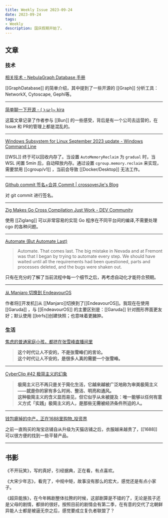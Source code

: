 ```yaml
---
title: Weekly Issue 2023-09-24
date: 2023-09-24
tags:
- Weekly
description: 国庆假期开始了。
---
```



## 文章

### 技术

[相关技术 - NebulaGraph Database 手册](https://docs.nebula-graph.com.cn/3.6.0/1.introduction/0-2.relates/)

[[GraphDatabase]] 的简单介绍，其中提到了一些开源的 [[Graph]] 分析工具：NetworkX, Cytoscape, Gephi等。

---

[简单聊一下开源 - (ゝω·)~ kira](https://blog.dreamfever.me/2023/09/12/jian-dan-liao-yi-xia-kai-yuan/)

这篇文章记录了作者参与 [[Bun]] 的一些感受，背后是有一个公司去运营的，在 Issue 和 PR的管理上都是混乱的。

---

[Windows Subsystem for Linux September 2023 update - Windows Command Line](https://devblogs.microsoft.com/commandline/windows-subsystem-for-linux-september-2023-update/)

[[WSL]] 终于可以回收内存了。当设置 `AutoMemoryReclaim` 为 `gradual` 时，当 WSL 闲置 5min 后，自动释放内存。通过设置 `cgroup.memory.reclaim` 来实现，需要禁用 [[cgroup/v1]] ，当前会导致 [[Docker/Desktop]] 无法工作。

---


[Github commit 签名+合并 Commit | crossoverJie's Blog](https://crossoverjie.top/2023/09/18/ob/git-tips-rebase/)

对 git commit 进行签名。

---

[Zig Makes Go Cross Compilation Just Work - DEV Community](https://dev.to/kristoff/zig-makes-go-cross-compilation-just-work-29ho)

使用 [[Ziglang]] 可以非常容易的实现 Go 程序在不同平台间的编译,不需要处理 cgo 的各种问题。

---

[Automate (But Automate Last)](https://matt-rickard.com/automate-but-automate-last)

> Automate. That comes last. The big mistake in Nevada and at Fremont was that I began by trying to automate every step. We should have waited until all the requirements had been questioned, parts and processes deleted, and the bugs were shaken out.

只有在充分的了解了当前流程中每一个细节之后，再考虑自动化才能符合预期。

---

[从 Manjaro 切换到 EndeavourOS](https://manateelazycat.github.io/2023/09/10/endeavour-os/)

作者将[[开发机]]从 [[Manjaro]]切换到了[[EndeavourOS]]。我现在在使用 [[Garuda]] ，与 [[EndeavourOS]] 的主要区别是：[[Garuda]] 针对图形界面更友好；默认使用 [[btrfs]]创建快照；也意味着更臃肿。


### 生活

[焦虑的普通家庭小孩，都挤在张雪峰直播间里](https://mp.weixin.qq.com/s/dsGvj0earMzk0APMBr3_UQ)

> **这个时代让人不安的，不是张雪峰们的言论。**  
**这个时代让人不安的，是很多人真的需要一个张雪峰。**  

---

[CyberClip #42 极简主义的幻象](https://shyrz.me/cyberclip-42-the-illusion-of-minimalism/)

> **极简主义已不再只是关于简化生活，它越来越被广泛地称为审美极简主义——就是你的家有多么时尚、整洁、明亮和通风。**  
**这种极简主义的含义显而易见，但它似乎从未被提及：唯一能够以任何有意义方式「实践」极简主义的人，是那些无需被经济条件所迫的人。**  

---

[钱包瘪掉的中产，正在1688里购物_投资界](https://news.pedaily.cn/202309/522476.shtml)

之前一直购买的淘宝店铺自从升级为天猫店铺之后，衣服越来越贵了，[[1688]] 可以很方便的找到一些平替产品。

---




## 书影


《不开玩笑》，写的真好，引经据典，正在看，有点喜欢。

《大宋少年志》，看完了，中规中矩，故事没有那么的宏大，感觉还是有点小家子。

《超异能族》，在今年韩剧整体拉胯的时候，这部剧算是不错的了，无论是孩子还是父母的剧情，都排的很好。按照目前的剧情会有第二季，在有意的交代了北朝鲜异能人士都是被逼无奈之后，感觉要成立复仇者联盟了？


